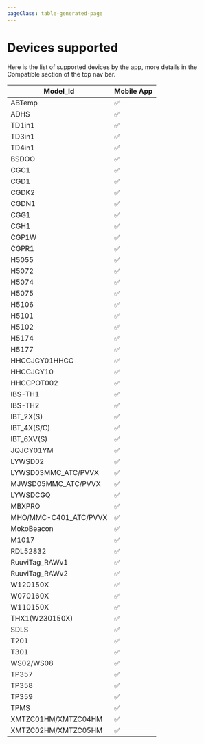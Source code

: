 ```yaml
---
pageClass: table-generated-page
---
```

# Devices supported

Here is the list of supported devices by the app, more details in the Compatible section of the top nav bar.

|Model_Id|Mobile App|
|-|-|
|ABTemp|✅|
|ADHS|✅|
|TD1in1|✅|
|TD3in1|✅|
|TD4in1|✅|
|BSDOO|✅|
|CGC1|✅|
|CGD1|✅|
|CGDK2|✅|
|CGDN1|✅|
|CGG1|✅|
|CGH1|✅|
|CGP1W|✅|
|CGPR1|✅|
|H5055|✅|
|H5072|✅|
|H5074|✅|
|H5075|✅|
|H5106|✅|
|H5101|✅|
|H5102|✅|
|H5174|✅|
|H5177|✅|
|HHCCJCY01HHCC|✅|
|HHCCJCY10|✅|
|HHCCPOT002|✅|
|IBS-TH1|✅|
|IBS-TH2|✅|
|IBT_2X(S)|✅|
|IBT_4X(S/C)|✅|
|IBT_6XV(S)|✅|
|JQJCY01YM|✅|
|LYWSD02|✅|
|LYWSD03MMC_ATC/PVVX|✅|
|MJWSD05MMC_ATC/PVVX|✅|
|LYWSDCGQ|✅|
|MBXPRO|✅|
|MHO/MMC-C401_ATC/PVVX|✅|
|MokoBeacon|✅|
|M1017|✅|
|RDL52832|✅|
|RuuviTag_RAWv1|✅|
|RuuviTag_RAWv2|✅|
|W120150X|✅|
|W070160X|✅|
|W110150X|✅|
|THX1(W230150X)|✅|
|SDLS|✅|
|T201|✅|
|T301|✅|
|WS02/WS08|✅|
|TP357|✅|
|TP358|✅|
|TP359|✅|
|TPMS|✅|
|XMTZC01HM/XMTZC04HM|✅|
|XMTZC02HM/XMTZC05HM|✅|
